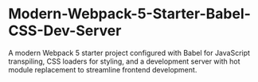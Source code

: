 # Modern-Webpack-5-Starter-Babel-CSS-Dev-Server
A modern Webpack 5 starter project configured with Babel for JavaScript transpiling, CSS loaders for styling, and a development server with hot module replacement to streamline frontend development.
